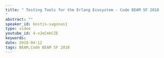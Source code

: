 ```yaml
---
title: " Testing Tools for the Erlang Ecosystem - Code BEAM SF 2018
"
abstract: ""
speaker_id: kostis-sagonas1
type: video
youtube_id: 4-vJeCmkCZE
keywords: 
date: 2018-04-12
tags: BEAM,Code BEAM SF 2018
---
```


